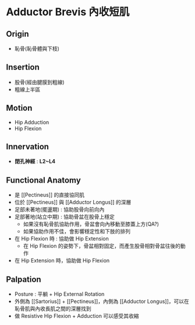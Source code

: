 # Adductor Brevis 內收短肌
## Origin
* 恥骨(恥骨體與下枝)  

## Insertion
* 股骨(經由腱膜到粗線)
* 粗線上半區   

## Motion
* Hip Adduction
* Hip Flexion  

## Innervation
* **閉孔神經** : **L2~L4**  

## Functional Anatomy
* 是 [[Pectineus]] 的直接協同肌
* 位於 [[Pectineus]] 與 [[Adductor Longus]] 的深層
* 足部未著地(擺盪期) : 協助股骨向前向內
* 足部著地(站立中期) : 協助骨盆在股骨上穩定
	* 如果沒有恥骨肌協助作用，骨盆會向內移動至膝蓋上方(QA?)
	* 如果協助作用不佳，會影響穩定性和下肢的排列
* 在 Hip Flexion 時 : 協助做 Hip Extension
	* 在 Hip Flexion 的姿勢下，骨盆相對固定，而產生股骨相對骨盆往後的動作
* 在 Hip Extension 時，協助做 Hip Flexion  
 
## Palpation
* Posture : 平躺 + Hip External Rotation
* 外側為 [[Sartorius]] + [[Pectineus]]，內側為 [[Adductor Longus]]，可以在恥骨肌與內收長肌之間的深層找到
* 做 Resistive Hip Flexion + Adduction 可以感受其收縮